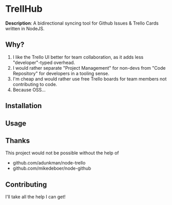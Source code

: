 # TrellHub
**Description**: A bidirectional syncing tool for Github Issues & Trello Cards
written in NodeJS.

## Why?
1. I like the Trello UI better for team collaboration, as it adds less "developer"-typed overhead.
2. I would rather separate "Project Management" for non-devs from "Code Repository" for developers in a tooling sense.
3. I'm cheap and would rather use free Trello boards for team members not contributing to code.
4. Because OSS...

## Installation

## Usage

## Thanks
This project would not be possible without the help of
- github.com/adunkman/node-trello
- github.com/mikedeboer/node-github

## Contributing
I'll take all the help I can get!
